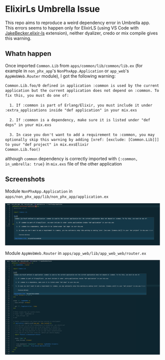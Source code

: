 # ElixirLs Umbrella Issue

This repo aims to reproduce a weird dependency error in Umbrella app. This errors seems to happen only for ElixirLS (using VS Code with [JakeBecker.elixir-ls](https://marketplace.visualstudio.com/items?itemName=JakeBecker.elixir-ls) extension), neither dyalizer, credo or mix compile gives this warning.

## Whatn happen

Once imported `Common.Lib` from `apps/common/lib/common/lib.ex` (for example in `non_phx_app`'s `NonPhxApp.Application` or `app_web`'s `AppWebWeb.Router` module), I got the following warning:

```
Common.Lib.foo/0 defined in application :common is used by the current application but the current application does not depend on :common. To fix this, you must do one of:

  1. If :common is part of Erlang/Elixir, you must include it under :extra_applications inside "def application" in your mix.exs

  2. If :common is a dependency, make sure it is listed under "def deps" in your mix.exs

  3. In case you don't want to add a requirement to :common, you may optionally skip this warning by adding [xref: [exclude: [Common.Lib]]] to your "def project" in mix.exsElixir
Common.Lib.foo()
```
although `common` dependency is correctly imported with `{:common, in_umbrella: true}` in `mix.exs` file of the other application

## Screenshots

Module `NonPhxApp.Application` in `apps/non_phx_app/lib/non_phx_app/application.ex`

![warning example](img/example1.png "Warning example")

Module `AppWebWeb.Router` in `apps/app_web/lib/app_web_web/router.ex`

![warning example](img/example2.png "Warning example")